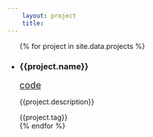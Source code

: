 ```yaml
--- 
    layout: project
    title: 
--- 
```

  <ul class="list-group">
      {% for project in site.data.projects %}
      <li class="list-group-item" style="background-color: transparent;">
         <span>
            <h3>{{project.name}}</h3>
            <p><a style="font-size:18px" target="_blank" href="{{project.github}}"><i class="fa fa-github" aria-hidden="true"></i>code</a></p>
            <p> {{project.description}}</p>
            <span style=" color:red" class="glyphicon glyphicon-bookmark"></span> {{project.tag}}
         </span>
      </li>
      {% endfor %}
   </ul>

<!-- project: Expense Tracker
  github: konklone
  tag: Xamarin, C#
  description: This project is to explore the Xamarin capability. -->

   <!-- <ul class="list-group">
  {% for post in site.tags[tag] %}
     <a class="list-group-item"  href="{{site.baseurl}}{{post.url}}" rel="bookmark" title="Permanent Link to {{site.baseurl}}{{post.url}}">
            {{post.title}} &nbsp;&nbsp;| &nbsp; &nbsp; <small>{{post.date | date: "%b %d, %Y" }}</small> </a>
  {% endfor %} -->

